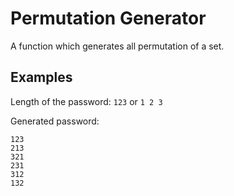 # Permutation Generator
A function which generates all permutation of a set.

## Examples
Length of the password: `123` or `1 2 3`

Generated password: 
```
123
213
321
231
312
132
```

